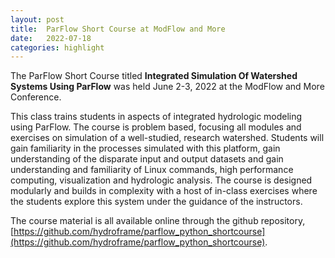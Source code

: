 ```yaml
---
layout: post
title:  ParFlow Short Course at ModFlow and More
date:   2022-07-18 
categories: highlight
---
```


The ParFlow Short Course titled **Integrated Simulation Of Watershed Systems Using ParFlow** was held June 2-3, 2022 at the ModFlow and More Conference.  

This class trains students in aspects of integrated hydrologic modeling using ParFlow. The course is problem based, focusing all modules and exercises on simulation of a well-studied, research watershed. Students will gain familiarity in the processes simulated with this platform, gain understanding of the disparate input and output datasets and gain understanding and familiarity of Linux commands, high performance computing, visualization and hydrologic analysis. The course is designed modularly and builds in complexity with a host of in-class exercises where the students explore this system under the guidance of the instructors.

The course material is all available online through the github repository,
[https://github.com/hydroframe/parflow_python_shortcourse](https://github.com/hydroframe/parflow_python_shortcourse). 

